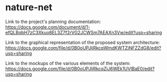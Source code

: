 nature-net
==========

Link to the project's planning documentation: https://docs.google.com/document/d/1-efQLBqbH7zC3Xkuo8EL3Z7f2rVG2JCWSm7AEAXn3Vw/edit?usp=sharing

Link to the graphical representation of the proposed system architecture: https://docs.google.com/file/d/0B0oUPJljRkcqWmdKWTZiNFZZdG8/edit?usp=sharing

Link to the mockups of the various elements of the system: https://docs.google.com/file/d/0B0oUPJljRkcqZjJ6WEk1UVlBaE0/edit?usp=sharing
